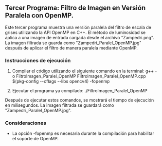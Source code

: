 ## Tercer Programa: Filtro de Imagen en Versión Paralela con OpenMP.
Este tercer programa muestra una versión paralela del filtro de escala de grises utilizando la API OpenMP en C++. El método de luminosidad se aplica a una imagen de entrada cargada desde el archivo "Zampedri.png". La imagen filtrada se guarda como "Zampedri_Paralel_OpenMP.jpg" después de aplicar el filtro de manera paralela mediante OpenMP.

### Instrucciones de ejecución
1. Compilar el código utilizando el siguiente comando en la terminal:
g++ -o FiltroImagen_Paralel_OpenMP FiltroImagen_Paralel_OpenMP.cpp $(pkg-config --cflags --libs opencv4) -fopenmp

2. Ejecutar el programa ya compilado: 
./FiltroImagen_Paralel_OpenMP

Después de ejecutar estos comandos, se mostrará el tiempo de ejecución en milisegundos.
La imagen filtrada se guardará como "Zampedri_Paralel_OpenMP.jpg".

### Consideraciones
- La opción -fopenmp es necesaria durante la compilación para habilitar el soporte de OpenMP.

